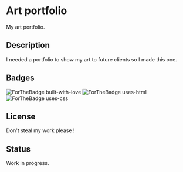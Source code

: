 # Art portfolio

My art portfolio.

## Description

I needed a portfolio to show my art to future clients so I made this one.

## Badges

![ForTheBadge built-with-love](http://ForTheBadge.com/images/badges/built-with-love.svg) ![ForTheBadge uses-html](https://forthebadge.com/images/badges/uses-html.svg) ![ForTheBadge uses-css](https://forthebadge.com/images/badges/uses-css.svg)


## License

Don't steal my work please !


## Status

Work in progress.
